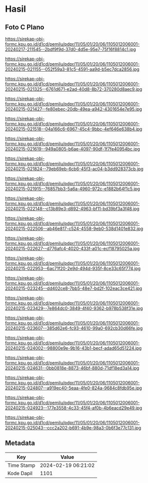 # Hasil

## Foto C Plano

https://sirekap-obj-formc.kpu.go.id/d1cd/pemilu/pdpr/11/05/01/20/06/1105012006001-20240217-211545--2bdf9f9d-37d0-4d5e-95e7-75f16f8814c1.jpg

https://sirekap-obj-formc.kpu.go.id/d1cd/pemilu/pdpr/11/05/01/20/06/1105012006001-20240215-021155--052f59a3-81c5-4591-aa9d-b5ec7dca2856.jpg

https://sirekap-obj-formc.kpu.go.id/d1cd/pemilu/pdpr/11/05/01/20/06/1105012006001-20240215-021325--6761d671-e2ad-40d8-8b72-370280d8aec9.jpg

https://sirekap-obj-formc.kpu.go.id/d1cd/pemilu/pdpr/11/05/01/20/06/1105012006001-20240215-021427--fe80ebec-20db-49ea-a942-4301654e7e95.jpg

https://sirekap-obj-formc.kpu.go.id/d1cd/pemilu/pdpr/11/05/01/20/06/1105012006001-20240215-021518--04a166c6-6967-45c4-9bbc-4ef646e638b4.jpg

https://sirekap-obj-formc.kpu.go.id/d1cd/pemilu/pdpr/11/05/01/20/06/1105012006001-20240215-021619--949a0805-b6ae-4097-90df-1f7fe40954bc.jpg

https://sirekap-obj-formc.kpu.go.id/d1cd/pemilu/pdpr/11/05/01/20/06/1105012006001-20240215-021824--79eb69eb-6cb6-45f3-ac04-b3dd928373cb.jpg

https://sirekap-obj-formc.kpu.go.id/d1cd/pemilu/pdpr/11/05/01/20/06/1105012006001-20240215-021915--76857bb3-5a6a-4960-972c-e1882b64f1c5.jpg

https://sirekap-obj-formc.kpu.go.id/d1cd/pemilu/pdpr/11/05/01/20/06/1105012006001-20240215-022148--c13b89e3-d892-4963-bf11-bd39bf3a3f48.jpg

https://sirekap-obj-formc.kpu.go.id/d1cd/pemilu/pdpr/11/05/01/20/06/1105012006001-20240215-022506--ab46e817-c524-4558-9eb0-538d1401e832.jpg

https://sirekap-obj-formc.kpu.go.id/d1cd/pemilu/pdpr/11/05/01/20/06/1105012006001-20240215-022627--d776afc4-4020-433f-a01c-ecf18795025a.jpg

https://sirekap-obj-formc.kpu.go.id/d1cd/pemilu/pdpr/11/05/01/20/06/1105012006001-20240215-022953--6ac71f20-2e9d-494d-935f-8ce33c65f774.jpg

https://sirekap-obj-formc.kpu.go.id/d1cd/pemilu/pdpr/11/05/01/20/06/1105012006001-20240215-023245--dd402ce8-7bb5-48e7-bd2f-102eac3ce421.jpg

https://sirekap-obj-formc.kpu.go.id/d1cd/pemilu/pdpr/11/05/01/20/06/1105012006001-20240215-023429--7e864dc0-3849-4f40-9362-b978b538f31e.jpg

https://sirekap-obj-formc.kpu.go.id/d1cd/pemilu/pdpr/11/05/01/20/06/1105012006001-20240215-023607--385d62e6-fc93-4610-99a0-692cb30d66fe.jpg

https://sirekap-obj-formc.kpu.go.id/d1cd/pemilu/pdpr/11/05/01/20/06/1105012006001-20240215-024002--98800e9e-9b16-43b1-becf-adad65d51224.jpg

https://sirekap-obj-formc.kpu.go.id/d1cd/pemilu/pdpr/11/05/01/20/06/1105012006001-20240215-024631--0bb0818e-8873-46bf-880d-71df18ed3a14.jpg

https://sirekap-obj-formc.kpu.go.id/d1cd/pemilu/pdpr/11/05/01/20/06/1105012006001-20240215-024807--a919ec40-5eaa-4fe0-824a-9684c8fdb95e.jpg

https://sirekap-obj-formc.kpu.go.id/d1cd/pemilu/pdpr/11/05/01/20/06/1105012006001-20240215-024923--177e3558-4c33-45f4-af0b-4b6eacd29e49.jpg

https://sirekap-obj-formc.kpu.go.id/d1cd/pemilu/pdpr/11/05/01/20/06/1105012006001-20240215-025043--ccc2a202-b691-4b9e-98a3-0b6f3e77c131.jpg


## Metadata

| Key        | Value               |
| ---------- | ------------------- |
| Time Stamp | 2024-02-19 06:21:02 |
| Kode Dapil | 1101                |



